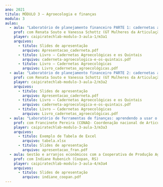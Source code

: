 ```yaml
---
ano: 2021
titulo: MÓDULO 3 – Agroecologia e finanças
modulo: 3
aulas:
  - aula: "Laboratório de planejamento financeiro PARTE 1: cadernetas agroecológicas"
    prof: com Renata Souto e Vanessa Schottz (GT Mulheres da Articulação de Agroecologia do RJ)
    player: caipiratechlab-modulo-3-aula-1/m3a1
    arquivos:
      - titulo: Slides de apresentação
        arquivo: Apresentacao_caderneta.pdf
      - titulo: Livro – Cadernetas Agroecológicas e os Quintais
        arquivo: caderneta-agroecologica-e-os-quintais.pdf
      - titulo: Livro – Cadernetas Agroecológicas
        arquivo: Livro_cadernetas_agroecológicas.pdf
  - aula: "Laboratório de planejamento financeiro PARTE 2: cadernetas agroecológicas"
    prof: com Renata Souto e Vanessa Schottz (GT Mulheres da Articulação de Agroecologia do RJ)
    player: caipiratechlab-modulo-3-aula-2/m3a2 
    arquivos:
      - titulo: Slides de apresentação
        arquivo: Apresentacao_caderneta.pdf
      - titulo: Livro – Cadernetas Agroecológicas e os Quintais
        arquivo: caderneta-agroecologica-e-os-quintais.pdf
      - titulo: Livro – Cadernetas Agroecológicas
        arquivo: Livro_cadernetas_agroecológicas.pdf    
  - aula: "Laboratório de ferramentas de finanças: aprendendo a usar o programa Excel"
    prof: com Francinete Pereira (CONAQ- Coordenação nacional de Articulação das Comunidades Negras Rurais Quilombolas, MA)
    player: caipiratechlab-modulo-3-aula-3/m3a3
    arquivos:
      - titulo: Exemplo de Tabela de Excel
        arquivo: tabela.xlsx
      - titulo: Slides de apresentação
        arquivo: apresentacao_fran.pdf    
  - aula: Gestão e arranjos econômicos com a Cooperativa de Produção Agropecuária Nova Santa Rita
    prof: com Indiane Rubenich (Coopan, RS)
    player: caipiratechlab-modulo-3-aula-4/m3a4
    arquivos:
      - titulo: Slides de apresentação
        arquivo: indiane_coopan.pdf 
---
```

